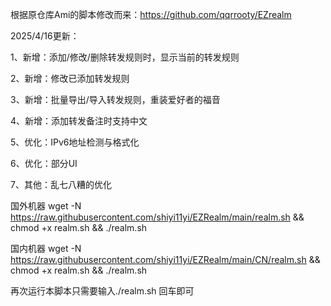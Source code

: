 
根据原仓库Ami的脚本修改而来：https://github.com/qqrrooty/EZrealm

2025/4/16更新：

1、新增：添加/修改/删除转发规则时，显示当前的转发规则

2、新增：修改已添加转发规则

3、新增：批量导出/导入转发规则，重装爱好者的福音

4、新增：添加转发备注时支持中文

5、优化：IPv6地址检测与格式化

6、优化：部分UI

7、其他：乱七八糟的优化


国外机器
wget -N https://raw.githubusercontent.com/shiyi11yi/EZRealm/main/realm.sh && chmod +x realm.sh && ./realm.sh

国内机器
wget -N https://raw.githubusercontent.com/shiyi11yi/EZRealm/main/CN/realm.sh && chmod +x realm.sh && ./realm.sh

再次运行本脚本只需要输入./realm.sh 回车即可
